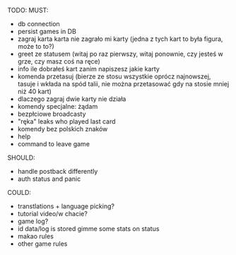 TODO:
MUST:
- db connection
- persist games in DB
- zagraj karta karta nie zagrało mi karty (jedna z tych kart to była figura, może to to?)
- greet ze statusem (witaj po raz pierwszy, witaj ponownie, czy jesteś w grze, czy masz coś na ręce)
- info ile dobrałeś kart zanim napiszesz jakie karty
- komenda przetasuj (bierze ze stosu wszystkie oprócz najnowszej, tasuje i wkłada na spód talii, nie można przetasować gdy na stosie mniej niż 40 kart)
- dlaczego zagraj dwie karty nie działa
- komendy specjalne: żądam
- bezpłciowe broadcasty
- "ręka" leaks who played last card
- komendy bez polskich znaków
- help <command>
- command to leave game

SHOULD:
- handle postback differently
- auth status and panic

COULD:
- transtlations + language picking?
- tutorial video/w chacie?
- game log?
- id data/log is stored gimme some stats on status
- makao rules
- other game rules
